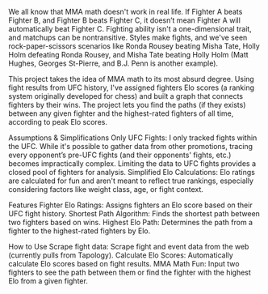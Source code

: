 We all know that MMA math doesn't work in real life. If Fighter A beats Fighter B, and Fighter B beats Fighter C, it doesn’t mean Fighter A will automatically beat Fighter C. Fighting ability isn't a one-dimensional trait, and matchups can be nontransitive. Styles make fights, and we've seen rock-paper-scissors scenarios like Ronda Rousey beating Misha Tate, Holly Holm defeating Ronda Rousey, and Misha Tate beating Holly Holm (Matt Hughes, Georges St-Pierre, and B.J. Penn is another example).

This project takes the idea of MMA math to its most absurd degree. Using fight results from UFC history, I've assigned fighters Elo scores (a ranking system originally developed for chess) and built a graph that connects fighters by their wins. The project lets you find the paths (if they exists) between any given fighter and the highest-rated fighters of all time, according to peak Elo scores.

Assumptions & Simplifications
Only UFC Fights: I only tracked fights within the UFC. While it's possible to gather data from other promotions, tracing every opponent’s pre-UFC fights (and their opponents' fights, etc.) becomes impractically complex. Limiting the data to UFC fights provides a closed pool of fighters for analysis.
Simplified Elo Calculations: Elo ratings are calculated for fun and aren't meant to reflect true rankings, especially considering factors like weight class, age, or fight context.

Features
Fighter Elo Ratings: Assigns fighters an Elo score based on their UFC fight history.
Shortest Path Algorithm: Finds the shortest path between two fighters based on wins.
Highest Elo Path: Determines the path from a fighter to the highest-rated fighters by Elo.

How to Use
Scrape fight data: Scrape fight and event data from the web (currently pulls from Tapology).
Calculate Elo Scores: Automatically calculate Elo scores based on fight results.
MMA Math Fun: Input two fighters to see the path between them or find the fighter with the highest Elo from a given fighter.
